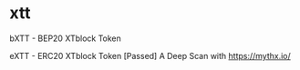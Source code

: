 # xtt
bXTT - BEP20 XTblock Token

eXTT - ERC20 XTblock Token
[Passed] A Deep Scan with https://mythx.io/
